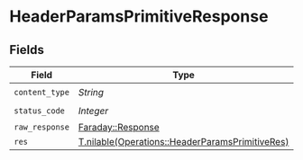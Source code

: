 # HeaderParamsPrimitiveResponse


## Fields

| Field                                                                                                  | Type                                                                                                   | Required                                                                                               | Description                                                                                            |
| ------------------------------------------------------------------------------------------------------ | ------------------------------------------------------------------------------------------------------ | ------------------------------------------------------------------------------------------------------ | ------------------------------------------------------------------------------------------------------ |
| `content_type`                                                                                         | *String*                                                                                               | :heavy_check_mark:                                                                                     | N/A                                                                                                    |
| `status_code`                                                                                          | *Integer*                                                                                              | :heavy_check_mark:                                                                                     | N/A                                                                                                    |
| `raw_response`                                                                                         | [Faraday::Response](https://www.rubydoc.info/gems/faraday/Faraday/Response)                            | :heavy_minus_sign:                                                                                     | N/A                                                                                                    |
| `res`                                                                                                  | [T.nilable(Operations::HeaderParamsPrimitiveRes)](../../models/operations/headerparamsprimitiveres.md) | :heavy_minus_sign:                                                                                     | OK                                                                                                     |